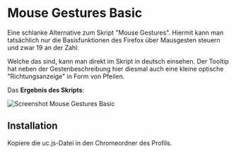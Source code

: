 # Mouse Gestures Basic
Eine schlanke Alternative zum Skript "Mouse Gestures". Hiermit kann man tatsächlich nur die Basisfunktionen des Firefox über Mausgesten steuern 
und zwar 19 an der Zahl.

Welche das sind, kann man direkt im Skript in deutsch einsehen. Der Tooltip hat neben der Gestenbeschreibung hier diesmal auch eine kleine optische 
"Richtungsanzeige" in Form von Pfeilen.

Das **Ergebnis des Skripts**:

![Screenshot Mouse Gestures Basic](https://github.com/ardiman/userChrome.js/raw/master/mousegesturesbasic/scr_mousegesturesbasic.png)

## Installation
Kopiere die uc.js-Datei in den Chromeordner des Profils.

